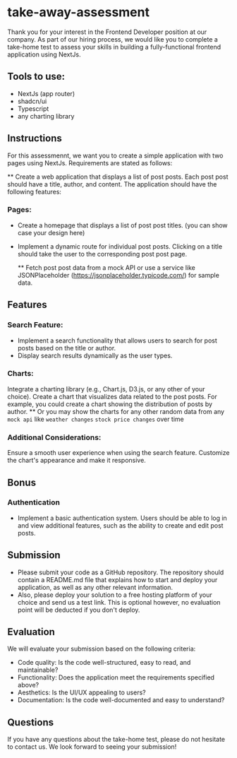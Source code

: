 # take-away-assessment

Thank you for your interest in the Frontend Developer position at our company. As part of our hiring process, we would like you to complete a take-home test to assess your skills in building a fully-functional frontend application using NextJs.

## Tools to use:
- NextJs (app router)
- shadcn/ui
- Typescript
- any charting library

## Instructions

For this assessmennt, we want you to create a simple application with two pages using NextJs. Requirements are stated as follows:

** Create a web application that displays a list of post posts. Each post post should have a title, author, and content. The application should have the following features:

### Pages:
- Create a homepage that displays a list of post post titles. (you can show case your design here)
- Implement a dynamic route for individual post posts. Clicking on a title should take the user to the corresponding post post page.

  ** Fetch post post data from a mock API or use a service like JSONPlaceholder (https://jsonplaceholder.typicode.com/) for sample data.

## Features
### Search Feature:
- Implement a search functionality that allows users to search for post posts based on the title or author.
- Display search results dynamically as the user types.

### Charts:
Integrate a charting library (e.g., Chart.js, D3.js, or any other of your choice).
Create a chart that visualizes data related to the post posts. For example, you could create a chart showing the distribution of posts by author.
** Or you may show the charts for any other random data from any `mock api` like `weather changes` `stock price changes` over time

### Additional Considerations:
Ensure a smooth user experience when using the search feature.
Customize the chart's appearance and make it responsive.

## Bonus
### Authentication
- Implement a basic authentication system. Users should be able to log in and view additional features, such as the ability to create and edit post posts.

## Submission

- Please submit your code as a GitHub repository. The repository should contain a README.md file that explains how to start and deploy your application, as well as any other relevant information.
- Also, please deploy your solution to a free hosting platform of your choice and send us a test link. This is optional however, no evaluation point will be deducted if you don't deploy.

## Evaluation

We will evaluate your submission based on the following criteria:

- Code quality: Is the code well-structured, easy to read, and maintainable?
- Functionality: Does the application meet the requirements specified above?
- Aesthetics: Is the UI/UX appealing to users?
- Documentation: Is the code well-documented and easy to understand?

## Questions

If you have any questions about the take-home test, please do not hesitate to contact us.
We look forward to seeing your submission!

